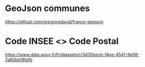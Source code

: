 # GeoJson communes
https://github.com/gregoiredavid/france-geojson

# Code INSEE <> Code Postal
https://www.data.gouv.fr/fr/datasets/r/3d30becb-f4ee-4541-9e06-7a80bb18fefb